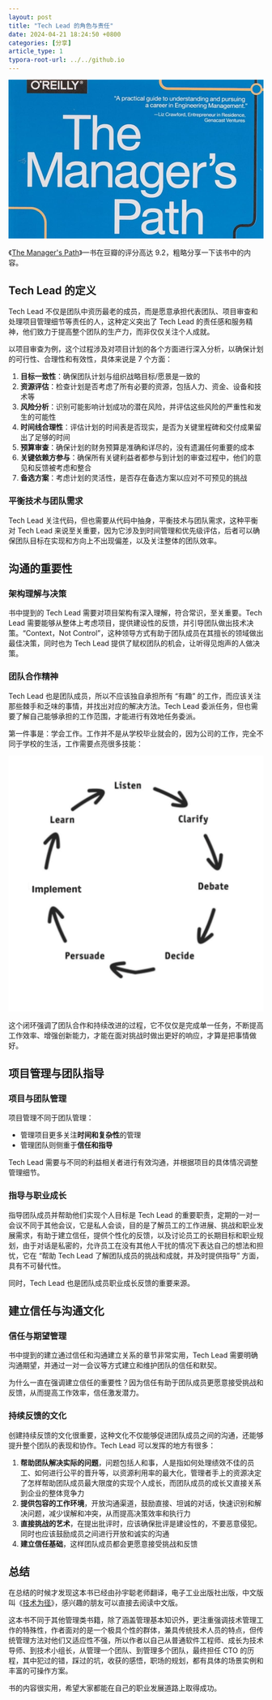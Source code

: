 ```yaml
---
layout: post
title: "Tech Lead 的角色与责任"
date: 2024-04-21 18:24:50 +0800
categories: [分享]
article_type: 1
typora-root-url: ../../github.io
---
```


![](/assets/img/the-managers-path-caption.jpg)

《[The Manager's Path](https://book.douban.com/subject/26997855/)》一书在豆瓣的评分高达 9.2，粗略分享一下该书中的内容。

## Tech Lead 的定义

Tech Lead 不仅是团队中资历最老的成员，而是愿意承担代表团队、项目审查和处理项目管理细节等责任的人，这种定义突出了 Tech Lead 的责任感和服务精神，他们致力于提高整个团队的生产力，而非仅仅关注个人成就。

以项目审查为例，这个过程涉及对项目计划的各个方面进行深入分析，以确保计划的可行性、合理性和有效性，具体来说是 7 个方面：

1. **目标一致性**：确保团队计划与组织战略目标/愿景是一致的
2. **资源评估**：检查计划是否考虑了所有必要的资源，包括人力、资金、设备和技术等
3. **风险分析**：识别可能影响计划成功的潜在风险，并评估这些风险的严重性和发生的可能性
4. **时间线合理性**：评估计划的时间表是否现实，是否为关键里程碑和交付成果留出了足够的时间
5. **预算审查**：确保计划的财务预算是准确和详尽的，没有遗漏任何重要的成本
6. **关键依赖方参与**：确保所有关键利益者都参与到计划的审查过程中，他们的意见和反馈被考虑和整合
7. **备选方案**：考虑计划的灵活性，是否存在备选方案以应对不可预见的挑战

### 平衡技术与团队需求

Tech Lead 关注代码，但也需要从代码中抽身，平衡技术与团队需求，这种平衡对 Tech Lead 来说至关重要，因为它涉及到时间管理和优先级评估，后者可以确保团队目标在实现和方向上不出现偏差，以及关注整体的团队效率。

## 沟通的重要性

### 架构理解与决策

书中提到的 Tech Lead 需要对项目架构有深入理解，符合常识，至关重要。Tech Lead 需要能够从整体上考虑项目，提供建设性的反馈，并引导团队做出技术决策。“Context，Not Control”，这种领导方式有助于团队成员在其擅长的领域做出最佳决策，同时也为 Tech Lead 提供了赋权团队的机会，让听得见炮声的人做决策。

### 团队合作精神

Tech Lead 也是团队成员，所以不应该独自承担所有 “有趣” 的工作，而应该关注那些棘手和乏味的事情，并找出对应的解决方法。Tech Lead 委派任务，但也需要了解自己能够承担的工作范围，才能进行有效地任务委派。

第一件事是：学会工作。工作并不是从学校毕业就会的，因为公司的工作，完全不同于学校的生活，工作需要点亮很多技能：

![](/assets/img/the-managers-path-2.png)

这个闭环强调了团队合作和持续改进的过程，它不仅仅是完成单一任务，不断提高工作效率、增强创新能力，才能在面对挑战时做出更好的响应，才算是把事情做好。

## 项目管理与团队指导

### 项目与团队管理

项目管理不同于团队管理：

- 管理项目更多关注**时间和复杂性**的管理
- 管理团队则侧重于**信任和指导**

Tech Lead 需要与不同的利益相关者进行有效沟通，并根据项目的具体情况调整管理细节。

### 指导与职业成长

指导团队成员并帮助他们实现个人目标是 Tech Lead 的重要职责，定期的一对一会议不同于其他会议，它是私人会谈，目的是了解员工的工作进展、挑战和职业发展需求，有助于建立信任，提供个性化的反馈，以及讨论员工的长期目标和职业规划，由于对话是私密的，允许员工在没有其他人干扰的情况下表达自己的想法和担忧，它在 “帮助 Tech Lead 了解团队成员的挑战和成就，并及时提供指导” 方面，具有不可替代性。

同时，Tech Lead 也是团队成员职业成长反馈的重要来源。

## 建立信任与沟通文化

### 信任与期望管理

书中提到的建立通过信任和沟通建立关系的章节非常实用，Tech Lead 需要明确沟通期望，并通过一对一会议等方式建立和维护团队的信任和默契。

为什么一直在强调建立信任的重要性？因为信任有助于团队成员更愿意接受挑战和反馈，从而提高工作效率，信任激发潜力。

### 持续反馈的文化

创建持续反馈的文化很重要，这种文化不仅能够促进团队成员之间的沟通，还能够提升整个团队的表现和协作。Tech Lead 可以发挥的地方有很多：

1. **帮助团队解决实际的问题**，问题包括人和事，人是指如何处理绩效不佳的员工、如何进行公平的晋升等，以资源利用率的最大化，管理者手上的资源决定了怎样帮助团队成员最大限度的实现个人成长，而团队成员的成长又直接关系到企业的整体竞争力
2. **提供包容的工作环境**，开放沟通渠道，鼓励直接、坦诚的对话，快速识别和解决问题，减少误解和冲突，从而提高决策效率和执行力
3. **直接挑战的艺术**，在提出批评时，应该确保批评是建设性的，不要恶意侵犯。同时也应该鼓励成员之间进行开放和诚实的沟通
4. **建立信任基础**，这样团队成员都会更愿意接受挑战和反馈

## 总结

在总结的时候才发现这本书已经由孙宇聪老师翻译，电子工业出版社出版，中文版叫《[技术为径](https://book.douban.com/subject/36432906/)》，感兴趣的朋友可以直接去阅读中文版。

这本书不同于其他管理类书籍，除了涵盖管理基本知识外，更注重强调技术管理工作的特殊性，作者面对的是一个极具个性的群体，兼具传统技术人员的特点，但传统管理方法对他们又适应性不强，所以作者以自己从普通软件工程师、成长为技术导师、到技术小组长，从管理一个团队、到管理多个团队，最终担任 CTO 的历程，其中犯过的错，踩过的坑，收获的感悟，职场的规划，都有具体的场景实例和丰富的可操作方案。

书的内容很实用，希望大家都能在自己的职业发展道路上取得成功。
